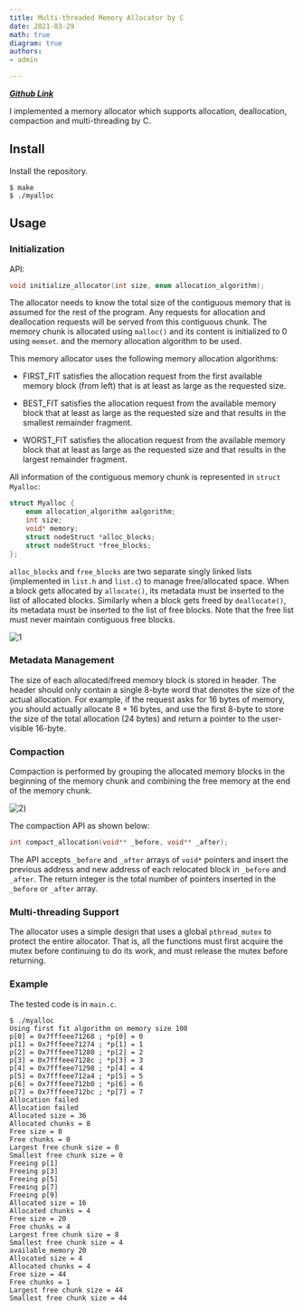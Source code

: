 ```yaml
---
title: Multi-threaded Memory Allocator by C
date: 2021-03-29
math: true
diagram: true
authors:
- admin

---
```


[***Github Link***](https://github.com/Aiixalex/Multi-Threaded-Memory-Allocator)

I implemented a memory allocator which supports allocation, deallocation, compaction and multi-threading by C.

## Install

Install the repository.

```shell
$ make
$ ./myalloc
```

## Usage

### Initialization

API:

```c
void initialize_allocator(int size, enum allocation_algorithm);
```

The allocator needs to know the total size of the contiguous memory that is assumed for the rest of the program. Any requests for allocation and deallocation requests will be served from this contiguous chunk. The memory chunk is allocated using `malloc()` and its content is initialized to 0 using `memset`. and the memory allocation algorithm to be used. 

This memory allocator uses the following memory allocation algorithms:

* FIRST_FIT satisfies the allocation request from the first available memory block (from left) that is at least as large as the requested size.

* BEST_FIT satisfies the allocation request from the available memory block that at least as large as the requested size and that results in the smallest remainder fragment.

* WORST_FIT satisfies the allocation request from the available memory block that at least as large as the requested size and that results in the largest remainder fragment.

All information of the contiguous memory chunk is represented in `struct Myalloc`:

```c
struct Myalloc {
    enum allocation_algorithm aalgorithm;
    int size;
    void* memory;
    struct nodeStruct *alloc_blocks;
    struct nodeStruct *free_blocks;
};
```

`alloc_blocks` and `free_blocks` are two separate singly linked lists (implemented in `list.h` and `list.c`) to manage free/allocated space. When a block gets allocated by `allocate()`, its metadata must be inserted to the list of allocated blocks. Similarly when a block gets freed by `deallocate()`, its metadata must be inserted to the list of free blocks. Note that the free list must never maintain contiguous free blocks.

![1](https://mystudio-1304603642.cos.ap-nanjing.myqcloud.com/img/1.bmp)

### Metadata Management

The size of each allocated/freed memory block is stored in header. The header should only contain a single 8-byte word that denotes the size of the actual allocation. For example, if the request asks for 16 bytes of memory, you should actually allocate 8 + 16 bytes, and use the first 8-byte to store the size of the total allocation (24 bytes) and return a pointer to the user-visible 16-byte.

### Compaction

Compaction is performed by grouping the allocated memory blocks in the beginning of the memory chunk and combining the free memory at the end of the memory chunk.

![2](https://mystudio-1304603642.cos.ap-nanjing.myqcloud.com/img/2.bmp))

The compaction API as shown below:

```c
int compact_allocation(void** _before, void** _after);
```

The API accepts `_before` and `_after` arrays of `void*` pointers and insert the previous address and new address of each relocated block in `_before` and `_after`. The return integer is the total number of pointers inserted in the `_before` or `_after` array.

### Multi-threading Support

The allocator uses a simple design that uses a global `pthread_mutex` to protect the entire allocator. That is, all the functions must first acquire the mutex before continuing to do its work, and must release the mutex before returning.

### Example

The tested code is in `main.c`.

```shell
$ ./myalloc
Using first fit algorithm on memory size 100
p[0] = 0x7fffeee71268 ; *p[0] = 0
p[1] = 0x7fffeee71274 ; *p[1] = 1
p[2] = 0x7fffeee71280 ; *p[2] = 2
p[3] = 0x7fffeee7128c ; *p[3] = 3
p[4] = 0x7fffeee71298 ; *p[4] = 4
p[5] = 0x7fffeee712a4 ; *p[5] = 5
p[6] = 0x7fffeee712b0 ; *p[6] = 6
p[7] = 0x7fffeee712bc ; *p[7] = 7
Allocation failed
Allocation failed
Allocated size = 36
Allocated chunks = 8
Free size = 0
Free chunks = 0
Largest free chunk size = 0
Smallest free chunk size = 0
Freeing p[1]
Freeing p[3]
Freeing p[5]
Freeing p[7]
Freeing p[9]
Allocated size = 16
Allocated chunks = 4
Free size = 20
Free chunks = 4
Largest free chunk size = 8
Smallest free chunk size = 4
available_memory 20
Allocated size = 4
Allocated chunks = 4
Free size = 44
Free chunks = 1
Largest free chunk size = 44
Smallest free chunk size = 44
```

